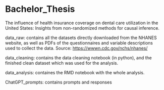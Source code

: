 # Bachelor_Thesis
The influence of health insurance coverage on dental care utilization in the United States: Insights from non-randomized methods for causal inference.

data_raw: contains all the datasets directly downloaded from the NHANES website, as well as PDFs of the questionnaires and variable descriptions used to collect the data. Source: https://wwwn.cdc.gov/nchs/nhanes/

data_cleaning: contains the data cleaning notebook (in python), and the finished clean dataset which was used for the analysis.

data_analysis: containes the RMD notebook with the whole analysis.

ChatGPT_prompts: contains prompts and responses

